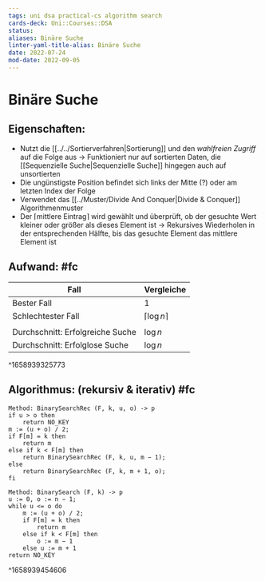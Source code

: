 ```yaml
---
tags: uni dsa practical-cs algorithm search
cards-deck: Uni::Courses::DSA
status: 
aliases: Binäre Suche
linter-yaml-title-alias: Binäre Suche
date: 2022-07-24
mod-date: 2022-09-05
---
```


# Binäre Suche

## Eigenschaften:
- Nutzt die [[../../Sortierverfahren|Sortierung]] und den *wahlfreien Zugriff* auf die Folge aus
	-> Funktioniert nur auf sortierten Daten, die [[Sequenzielle Suche|Sequenzielle Suche]] hingegen auch auf unsortierten
- Die ungünstigste Position befindet sich links der Mitte (?) oder am letzten Index der Folge
- Verwendet das [[../Muster/Divide And Conquer|Divide & Conquer]] Algorithmenmuster
- Der $\lceil$mittlere Eintrag$\rceil$ wird gewählt und überprüft, ob der gesuchte Wert kleiner oder größer als dieses Element ist
	-> Rekursives Wiederholen in der entsprechenden Hälfte, bis das gesuchte Element das mittlere Element ist

## Aufwand: #fc
| Fall                             | Vergleiche |
| -------------------------------- | ---------- |
| Bester Fall                      | 1          |
| Schlechtester Fall               | $\lceil\log n\rceil$   |
|                                  |            |
| Durchschnitt: Erfolgreiche Suche | $\log n$   |
| Durchschnitt: Erfolglose Suche   | $\log n$   |
^1658939325773

## Algorithmus: (rekursiv & iterativ) #fc
```
Method: BinarySearchRec (F, k, u, o) -> p
if u > o then
	return NO_KEY
m := (u + o) / 2;
if F[m] = k then
	return m
else if k < F[m] then
	return BinarySearchRec (F, k, u, m − 1);
else
	return BinarySearchRec (F, k, m + 1, o);
fi
```
```
Method: BinarySearch (F, k) -> p
u := 0, o := n − 1;
while u <= o do
	m := (u + o) / 2;
	if F[m] = k then
		return m
	else if k < F[m] then
		o := m − 1
	else u := m + 1
return NO_KEY
```
^1658939454606
